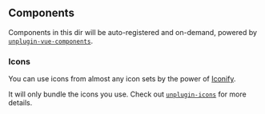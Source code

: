 ## Components

Components in this dir will be auto-registered and on-demand, powered by [`unplugin-vue-components`](https://github.com/NicCraver/unplugin-vue-components).


### Icons

You can use icons from almost any icon sets by the power of [Iconify](https://iconify.design/).

It will only bundle the icons you use. Check out [`unplugin-icons`](https://github.com/NicCraver/unplugin-icons) for more details.
